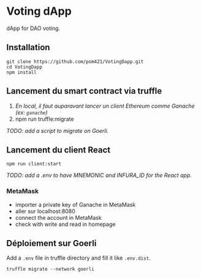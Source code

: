 # Voting dApp

dApp for DAO voting.

## Installation

```shell
git clone https://github.com/pom421/VotingDapp.git
cd VotingDapp
npm install
```

## Lancement du smart contract via truffle

1. *En local, il faut auparavant lancer un client Ethereum comme Ganache (ex: `ganache`)*
1. npm run truffle:migrate

*TODO: add a script to migrate on Goerli.*

## Lancement du client React

```shell
npm run client:start
```

*TODO: add a .env to have MNEMONIC and INFURA_ID for the React app.*

### MetaMask

- importer a private key of Ganache in MetaMask 
- aller sur localhost:8080
- connect the account in MetaMask
- check with write and read in homepage

## Déploiement sur Goerli

Add a `.env` file in truffle directory and fill it like `.env.dist`.

```shell
truffle migrate --network goerli
```





